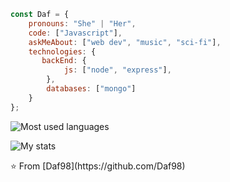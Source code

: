```javascript
const Daf = {
    pronouns: "She" | "Her",
    code: ["Javascript"],
    askMeAbout: ["web dev", "music", "sci-fi"],
    technologies: {
       backEnd: {
            js: ["node", "express"],
        },
        databases: ["mongo"]
    }
};
```
<p>
   <img src="https://github-readme-stats.vercel.app/api/top-langs/?username=Daf98&theme=tokyonight" alt="Most used languages">
</p>
<p>
<img src="https://github-readme-stats.vercel.app/api?username=Daf98&show_icons=true&hide_border=true" alt="My stats">
</p>
⭐️ From [Daf98](https://github.com/Daf98)
